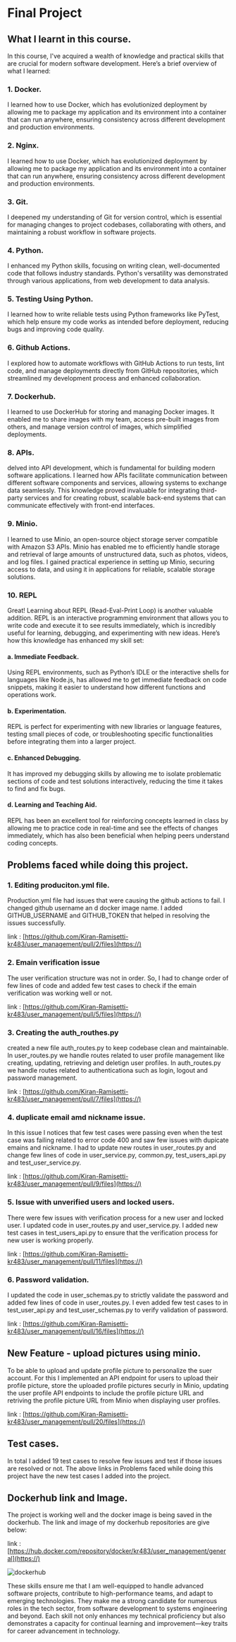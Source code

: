 # Final Project

## What I learnt in this course.
In this course, I've acquired a wealth of knowledge and practical skills that are crucial for modern software development. Here’s a brief overview of what I learned:

### 1. Docker.
I learned how to use Docker, which has evolutionized deployment by allowing me to package my application  and its environment into a container that can run anywhere, ensuring consistency across different development and production environments.

### 2. Nginx.
I learned how to use Docker, which has evolutionized deployment by allowing me to package my application and its environment into a container that can run anywhere, ensuring consistency across different development and production environments.

### 3. Git.
I deepened my understanding of Git for version control, which is essential for managing changes to project codebases, collaborating with others, and maintaining a robust workflow in software projects.

### 4. Python.
I enhanced my Python skills, focusing on writing clean, well-documented code that follows industry standards. Python's versatility was demonstrated through various applications, from web development to data analysis.

### 5. Testing Using Python.
I learned how to write reliable tests using Python frameworks like PyTest, which help ensure my code works as intended before deployment, reducing bugs and improving code quality.

### 6. Github Actions.
I explored how to automate workflows with GitHub Actions to run tests, lint code, and manage deployments directly from GitHub repositories, which streamlined my development process and enhanced collaboration.

### 7.  Dockerhub.
I learned to use DockerHub for storing and managing Docker images. It enabled me to share images with my team, access pre-built images from others, and manage version control of images, which simplified deployments.

### 8. APIs.
delved into API development, which is fundamental for building modern software applications. I learned how APIs facilitate communication between different software components and services, allowing systems to exchange data seamlessly. This knowledge proved invaluable for integrating third-party services and for creating robust, scalable back-end systems that can communicate effectively with front-end interfaces.

### 9. Minio.
I learned to use Minio, an open-source object storage server compatible with Amazon S3 APIs. Minio has enabled me to efficiently handle storage and retrieval of large amounts of unstructured data, such as photos, videos, and log files. I gained practical experience in setting up Minio, securing access to data, and using it in applications for reliable, scalable storage solutions.

### 10. REPL
Great! Learning about REPL (Read-Eval-Print Loop) is another valuable addition. REPL is an interactive programming environment that allows you to write code and execute it to see results immediately, which is incredibly useful for learning, debugging, and experimenting with new ideas. Here’s how this knowledge has enhanced my skill set:

#### a. Immediate Feedback. 
Using REPL environments, such as Python’s IDLE or the interactive shells for languages like Node.js, has allowed me to get immediate feedback on code snippets, making it easier to understand how different functions and operations work.

#### b. Experimentation.
REPL is perfect for experimenting with new libraries or language features, testing small pieces of code, or troubleshooting specific functionalities before integrating them into a larger project.

#### c. Enhanced Debugging.
It has improved my debugging skills by allowing me to isolate problematic sections of code and test solutions interactively, reducing the time it takes to find and fix bugs.

#### d. Learning and Teaching Aid.
REPL has been an excellent tool for reinforcing concepts learned in class by allowing me to practice code in real-time and see the effects of changes immediately, which has also been beneficial when helping peers understand coding concepts.

## Problems faced while doing this project.

### 1. Editing produciton.yml file.
Production.yml file had issues that were causing the github actions to fail. I changed github username an d docker image name. I added GITHUB_USERNAME and GITHUB_TOKEN that helped in resolving the issues successfully.

link : [https://github.com/Kiran-Ramisetti-kr483/user_management/pull/2/files](https://)

### 2. Emain verification issue
The user verification structure was not in order. So, I had to change order of few lines of code and added few test cases to check if the emain verification was working well or not.

link : [https://github.com/Kiran-Ramisetti-kr483/user_management/pull/5/files](https://)

### 3. Creating the auth_routhes.py
created a new file auth_routes.py to keep codebase clean and maintainable. In user_routes.py we handle routes related to user profile management like creating, updating, retrieving and deletign user profiles. In auth_routes.py we handle routes related to authenticationa such as login, logout and password management.

link : [https://github.com/Kiran-Ramisetti-kr483/user_management/pull/7/files](https://)

### 4. duplicate email amd nickname issue.
In this issue I notices that few test cases were passing even when the test case was failing related to error code 400 and saw few issues with dupicate emains and nickname. I had to update new routes in user_routes.py and change few lines of code in user_service.py, common.py, test_users_api.py and test_user_service.py.

link : [https://github.com/Kiran-Ramisetti-kr483/user_management/pull/9/files](https://)

### 5. Issue with unverified users and locked users.
There were few issues with verification process for a new user and locked  user. I updated code in user_routes.py and user_service.py. I added new test cases in test_users_api.py to ensure that the verification process for new user is working properly.

link : [https://github.com/Kiran-Ramisetti-kr483/user_management/pull/11/files](https://)

### 6. Password validation.
I updated the code in user_schemas.py to strictly validate the password and added few lines of code in user_routes.py. I even added few test cases to in test_user_api.py and test_user_schemas.py to verify validation of password.

link : [https://github.com/Kiran-Ramisetti-kr483/user_management/pull/16/files](https://)

## New Feature - upload pictures using minio.
To be able to upload and update profile picture to personalize the suer account. For this I implemented an API endpoint for users to upload their profile picture, store the uploaded profile pictures securly in Minio, updating the user profile API endpoints to include the profile picture URL and retriving the profile picture URL from Minio when displaying user profiles.

link : [https://github.com/Kiran-Ramisetti-kr483/user_management/pull/20/files](https://)

## Test cases.
In total I added 19 test cases to resolve few issues and test if those issues are resolved or not. The above links in Problems faced while doing this project have the new test cases I added into the project.

## Dockerhub link and Image.
The project is working well and the docker image is being saved in the dockerhub. The link and image of my dockerhub repositories are give below:

link : [https://hub.docker.com/repository/docker/kr483/user_management/general](https://)

![dockerhub](https://github.com/Kiran-Ramisetti-kr483/user_management/assets/157845848/8e493858-750b-424e-9747-3b451a87c86d)


These skills ensure me that I am well-equipped to handle advanced software projects, contribute to high-performance teams, and adapt to emerging technologies. They make me a strong candidate for numerous roles in the tech sector, from software development to systems engineering and beyond. Each skill not only enhances my technical proficiency but also demonstrates a capacity for continual learning and improvement—key traits for career advancement in technology.
